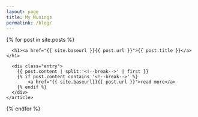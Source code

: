 ```yaml
---
layout: page
title: My Musings
permalink: /blog/
---
```


<div class="posts">
  {% for post in site.posts %}
    <article class="post">

      <h1><a href="{{ site.baseurl }}{{ post.url }}">{{ post.title }}</a></h1>

      <div class="entry">
        {{ post.content | split:'<!--break-->' | first }}
        {% if post.content contains '<!--break-->' %}
            <a href="{{ site.baseurl}}{{ post.url }}">read more</a>
        {% endif %}
      </div>
    </article>
  {% endfor %}
</div>
